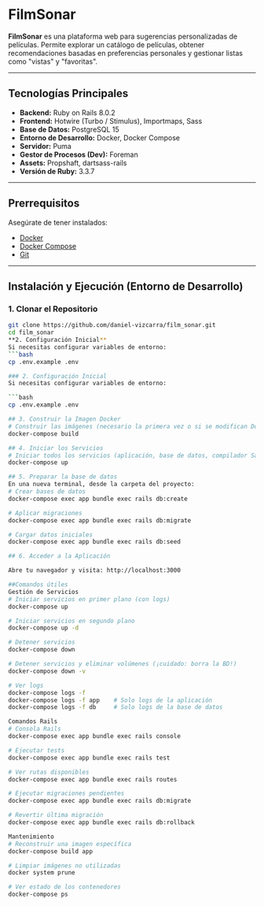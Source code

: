 # FilmSonar

**FilmSonar** es una plataforma web para sugerencias personalizadas de películas. Permite explorar un catálogo de películas, obtener recomendaciones basadas en preferencias personales y gestionar listas como "vistas" y "favoritas".

---

## Tecnologías Principales

- **Backend:** Ruby on Rails 8.0.2  
- **Frontend:** Hotwire (Turbo / Stimulus), Importmaps, Sass  
- **Base de Datos:** PostgreSQL 15  
- **Entorno de Desarrollo:** Docker, Docker Compose  
- **Servidor:** Puma  
- **Gestor de Procesos (Dev):** Foreman  
- **Assets:** Propshaft, dartsass-rails  
- **Versión de Ruby:** 3.3.7

---

## Prerrequisitos

Asegúrate de tener instalados:

- [Docker](https://www.docker.com/)
- [Docker Compose](https://docs.docker.com/compose/)
- [Git](https://git-scm.com/)

---

## Instalación y Ejecución (Entorno de Desarrollo)

### 1. Clonar el Repositorio

```bash
git clone https://github.com/daniel-vizcarra/film_sonar.git
cd film_sonar
**2. Configuración Inicial**  
Si necesitas configurar variables de entorno:
```bash
cp .env.example .env

### 2. Configuración Inicial
Si necesitas configurar variables de entorno:

```bash
cp .env.example .env

## 3. Construir la Imagen Docker
# Construir las imágenes (necesario la primera vez o si se modifican Dockerfile/Gemfile)
docker-compose build

## 4. Iniciar los Servicios
# Iniciar todos los servicios (aplicación, base de datos, compilador Sass)
docker-compose up

## 5. Preparar la base de datos
En una nueva terminal, desde la carpeta del proyecto:
# Crear bases de datos
docker-compose exec app bundle exec rails db:create

# Aplicar migraciones
docker-compose exec app bundle exec rails db:migrate

# Cargar datos iniciales
docker-compose exec app bundle exec rails db:seed

## 6. Acceder a la Aplicación

Abre tu navegador y visita: http://localhost:3000

##Comandos útiles
Gestión de Servicios
# Iniciar servicios en primer plano (con logs)
docker-compose up

# Iniciar servicios en segundo plano
docker-compose up -d

# Detener servicios
docker-compose down

# Detener servicios y eliminar volúmenes (¡cuidado: borra la BD!)
docker-compose down -v

# Ver logs
docker-compose logs -f
docker-compose logs -f app    # Solo logs de la aplicación
docker-compose logs -f db     # Solo logs de la base de datos

Comandos Rails
# Consola Rails
docker-compose exec app bundle exec rails console

# Ejecutar tests
docker-compose exec app bundle exec rails test

# Ver rutas disponibles
docker-compose exec app bundle exec rails routes

# Ejecutar migraciones pendientes
docker-compose exec app bundle exec rails db:migrate

# Revertir última migración
docker-compose exec app bundle exec rails db:rollback

Mantenimiento
# Reconstruir una imagen específica
docker-compose build app

# Limpiar imágenes no utilizadas
docker system prune

# Ver estado de los contenedores
docker-compose ps
